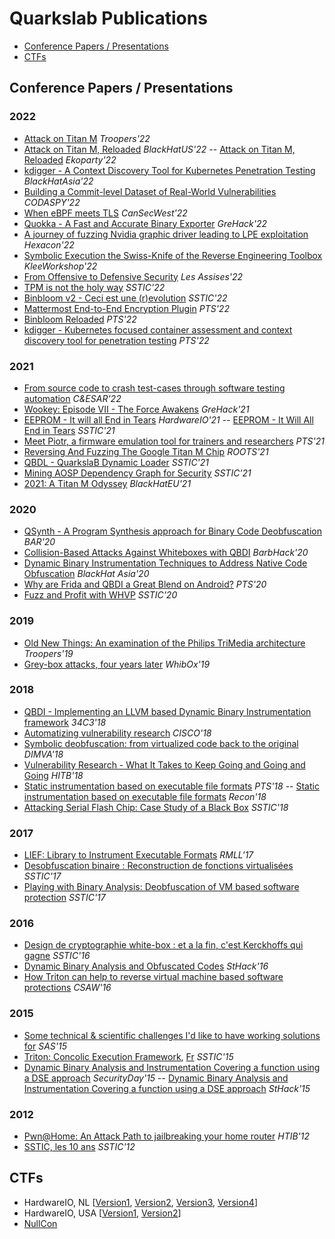 # Quarkslab Publications

* [Conference Papers / Presentations](#conference-papers--presentations)
* [CTFs](#ctfs)

## Conference Papers / Presentations
### 2022

- [Attack on Titan M](https://github.com/quarkslab/conf-presentations/blob/master/Troopers22/Melotti-RossiBellom_TitanM.pdf) *Troopers'22*
- [Attack on Titan M, Reloaded](https://github.com/quarkslab/conf-presentations/blob/master/BlackHat-USA-22/US-22-Melotti-Attack-on-Titan-M-Reloaded.pdf) *BlackHatUS'22* \-\- [Attack on Titan M, Reloaded](https://github.com/quarkslab/conf-presentations/blob/master/Ekoparty2022/Ekoparty2022%20Attack%20on%20Titan%20M%20Reloaded%20-%20Melotti.pdf) *Ekoparty'22*
- [kdigger - A Context Discovery Tool for Kubernetes Penetration Testing](https://github.com/quarkslab/conf-presentations/blob/master/BlackHat-Asia-22/blackhat-asia-arsenal-kdigger.pdf) *BlackHatAsia'22*
- [Building a Commit-level Dataset of Real-World Vulnerabilities](https://github.com/quarkslab/conf-presentations/blob/master/CODASPY-22/2022-codaspy-achallade-BuildingACommitLevelDataset.pdf) *CODASPY'22*
- [When eBPF meets TLS](https://github.com/quarkslab/conf-presentations/blob/master/CanSecWest-2022/When%20eBPF%20meets%20TLS.pdf) *CanSecWest'22*
- [Quokka - A Fast and Accurate Binary Exporter](https://github.com/quarkslab/conf-presentations/blob/master/GreHack2022/Quokka-achallande-2022.pdf) *GreHack'22*
- [A journey of fuzzing Nvidia graphic driver leading to LPE exploitation](https://github.com/quarkslab/conf-presentations/blob/master/Hexacon-2022/fuzzing_NVIDIA_drivers-tdore.pdf) *Hexacon'22*
- [Symbolic Execution the Swiss-Knife of the Reverse Engineering Toolbox](https://github.com/quarkslab/conf-presentations/blob/master/KLEE-Workshop-2022/2022-09-klee-workshop-rdavid.pdf) *KleeWorkshop'22*
- [From Offensive to Defensive Security](https://github.com/quarkslab/conf-presentations/blob/master/Les%20Assises%20-%202022/From%20Offensive%20to%20Defensive%20Security.pdf) *Les Assises'22*
- [TPM is not the holy way](https://github.com/quarkslab/conf-presentations/blob/master/SSTIC22/SSTIC2022-Slides-tpm_is_not_the_holy_way-forgette.pdf) *SSTIC'22*
- [Binbloom v2 - Ceci est une (r)evolution](https://github.com/quarkslab/conf-presentations/blob/master/SSTIC22/sstic22-binbloom-v2.pdf) *SSTIC'22*
- [Mattermost End-to-End Encryption Plugin](https://github.com/quarkslab/conf-presentations/blob/master/PTS22/PTS2022-Talk-01-Mattermost-e2ee-plugin.pdf) *PTS'22*
- [Binbloom Reloaded](https://github.com/quarkslab/conf-presentations/blob/master/PTS22/PTS2022-Talk-12-Binbloom-reloaded.pdf) *PTS'22*
- [kdigger - Kubernetes focused container assessment and context discovery tool for penetration testing](https://github.com/quarkslab/conf-presentations/blob/master/PTS22/PTS2022-Talk-22-kdigger.pdf) *PTS'22*

### 2021

- [From source code to crash test-cases through software testing automation](https://github.com/quarkslab/conf-presentations/blob/main-page/C%26ESAR-2021/CESAR-2021_slides_2-2.pdf) *C&ESAR'22*
- [Wookey: Episode VII - The Force Awakens](https://github.com/quarkslab/conf-presentations/blob/main-page/GreHack2021/GH2021%20Wookey:%20Episode%20VII%20-%20The%20Force%20Awakens%20-%20Teuwen.pdf) *GreHack'21*
- [EEPROM - It will all End in Tears](https://github.com/quarkslab/conf-presentations/blob/main-page/Hardweario-NL-2021/teuwen_herrmann_eeprom_tears_hwio_nl_2021_slides.pdf) *HardwareIO'21* \-\- [EEPROM - It Will All End in Tears](https://github.com/quarkslab/conf-presentations/blob/main-page/SSTIC21/SSTIC2021-Slides-eeprom_it_will_all_end_in_tears-herrmann_teuwen.pdf) *SSTIC'21*
- [Meet Piotr, a firmware emulation tool for trainers and researchers](https://github.com/quarkslab/conf-presentations/blob/main-page/PTS21/PTS2021-Talk-16-piotr.pdf) *PTS'21*
- [Reversing And Fuzzing The Google Titan M Chip](https://github.com/quarkslab/conf-presentations/blob/main-page/ROOTS2021/DamianoMelotti_ReversingAndFuzzingTheGoogleTitanMChip_paper.pdf) *ROOTS'21*
- [QBDL - QuarkslaB Dynamic Loader](https://github.com/quarkslab/conf-presentations/blob/main-page/SSTIC21/SSTIC-21-QBDL-aguinet-rthomas.pdf) *SSTIC'21*
- [Mining AOSP Dependency Graph for Security](https://github.com/quarkslab/conf-presentations/blob/main-page/SSTIC21/SSTIC2021-Slides-bgraph-challande_renault_david.pdf) *SSTIC'21*
- [2021: A Titan M Odyssey](https://github.com/quarkslab/conf-presentations/blob/main-page/BlackHat-Europe-21/EU-21-Rossi_Bellom-2021_A_Titan_M_Odyssey-wp.pdf) *BlackHatEU'21*

### 2020

- [QSynth - A Program Synthesis approach for Binary Code Deobfuscation](https://github.com/quarkslab/conf-presentations/blob/main-page/BAR20/bar_slides.pdf) *BAR'20*
- [Collision-Based Attacks Against Whiteboxes with QBDI](https://github.com/quarkslab/conf-presentations/blob/main-page/Barbhack20/20-Barbhack-Collision-Based-Attacks-Against-Whiteboxes-with-QBDI.pdf) *BarbHack'20*
- [Dynamic Binary Instrumentation Techniques to Address Native Code Obfuscation](https://github.com/quarkslab/conf-presentations/blob/main-page/BlackHat-Asia-20/asia-20-Thomas-Dynamic-Binary-Instrumentation-Techniques-to-Address-Native-Code-Obfuscation-wp.pdf) *BlackHat Asia'20*
- [Why are Frida and QBDI a Great Blend on Android?](https://github.com/quarkslab/conf-presentations/blob/main-page/PTS20/PTS2020-Talk-05-Frida_QBDI.pdf) *PTS'20*
- [Fuzz and Profit with WHVP](https://github.com/quarkslab/conf-presentations/blob/main-page/SSTIC20/AumaitreDamien_FuzzAndProfitWithWHVP.pdf) *SSTIC'20*

### 2019

- [Old New Things: An examination of the Philips TriMedia architecture](https://github.com/quarkslab/conf-presentations/blob/main-page/Troopers19/trimedia-research-nriva.pdf) *Troopers'19*
- [Grey-box attacks, four years later](https://github.com/quarkslab/conf-presentations/blob/main-page/WhibOx2019/WhibOx2019_greybox_attacks_4years_later_pteuwen.pdf) *WhibOx'19*

### 2018

- [QBDI - Implementing an LLVM based Dynamic Binary Instrumentation framework](https://github.com/quarkslab/conf-presentations/blob/main-page/34C3-2018/QBDI_34c3-chubain-ctessier.pdf) *34C3'18*
- [Automatizing vulnerability research](https://github.com/quarkslab/conf-presentations/blob/main-page/Cisco18/18-cisco-auto-vuln-research.pdf) *CISCO'18*
- [Symbolic deobfuscation: from virtualized code back to the original](https://github.com/quarkslab/conf-presentations/blob/main-page/DIMVA18/DIMVA2018-deobfuscation-salwan-bardin-potet.pdf) *DIMVA'18*
- [Vulnerability Research - What It Takes to Keep Going and Going and Going](https://github.com/quarkslab/conf-presentations/blob/main-page/HITB18/D1T2%20-%20Vulnerability%20Research%20-%20What%20It%20Takes%20to%20Keep%20Going%20and%20Going%20and%20Going%20-%20Cedric%20Tessier%20Fred%20Raynal.pdf) *HITB'18*
- [Static instrumentation based on executable file formats](https://github.com/quarkslab/conf-presentations/blob/main-page/PTS18/PTS18-static-instrumentation-rthomas.pdf) *PTS'18* \-\- [Static instrumentation based on executable file formats](https://github.com/quarkslab/conf-presentations/blob/main-page/Recon18/Recon18-Static-Instrumentation-rthomas.pdf) *Recon'18*
- [Attacking Serial Flash Chip: Case Study of a Black Box](https://github.com/quarkslab/conf-presentations/blob/main-page/SSTIC18/SSTIC2018-Article-attacking_serial_flash_chip_case_study_of_a_black_box_device-benoit_heilles_teuwen.pdf) *SSTIC'18*

### 2017

- [LIEF: Library to Instrument Executable Formats](https://github.com/quarkslab/conf-presentations/blob/main-page/RMLL17/17-RMLL-LIEF-rthomas.pdf) *RMLL'17*
- [Desobfuscation binaire : Reconstruction de fonctions virtualisées](https://github.com/quarkslab/conf-presentations/blob/main-page/SSTIC17/SSTIC2017-Article-desobfuscation_binaire_reconstruction_de_fonctions_virtualisees-salwan_potet_bardin.pdf) *SSTIC'17*
- [Playing with Binary Analysis: Deobfuscation of VM based software protection](https://github.com/quarkslab/conf-presentations/blob/main-page/SSTIC17/SSTIC2017_Deobfuscation_of_VM_based_software_protection.pdf) *SSTIC'17*

### 2016

- [Design de cryptographie white-box : et a la fin, c'est Kerckhoffs qui gagne](https://github.com/quarkslab/conf-presentations/blob/main-page/SSTIC16/SSTIC2016-Article-design_de_cryptographie_white-box_et_a_la_fin_c_est_kerckhoffs_qui_gagne-hubain_teuwen_1.pdf) *SSTIC'16*
- [Dynamic Binary Analysis and Obfuscated Codes](https://github.com/quarkslab/conf-presentations/blob/main-page/StHack16/sthack2016-jsalwan-rthomas.pdf) *StHack'16*
- [How Triton can help to reverse virtual machine based software protections](https://github.com/quarkslab/conf-presentations/blob/main-page/CSAW16/csaw2016-sos-jsalwan-rthomas.pdf) *CSAW'16*

### 2015

- [Some technical & scientific challenges I'd like to have working solutions for](https://github.com/quarkslab/conf-presentations/blob/main-page/SAS15/15-09-sas.pdf) *SAS'15*
- [Triton: Concolic Execution Framework](https://github.com/quarkslab/conf-presentations/blob/main-page/SSTIC15/SSTIC2015_English_slide_detailed_version_Triton_Concolic_Execution_FrameWork_FSaudel_JSalwan.pdf), [Fr](https://github.com/quarkslab/conf-presentations/blob/main-page/SSTIC15/SSTIC2015_French_Paper_Triton_Framework_dexecution_Concolique_FSaudel_JSalwan.pdf) *SSTIC'15*
- [Dynamic Binary Analysis and Instrumentation Covering a function using a DSE approach](https://github.com/quarkslab/conf-presentations/blob/main-page/SecurityDay15/SecurityDay2015_dynamic_symbolic_execution_Jonathan_Salwan.pdf) *SecurityDay'15* \-\- [Dynamic Binary Analysis and Instrumentation Covering a function using a DSE approach](https://github.com/quarkslab/conf-presentations/blob/main-page/StHack15/StHack2015_Dynamic_Behavior_Analysis_using_Binary_Instrumentation_Jonathan_Salwan.pdf) *StHack'15*

### 2012

- [Pwn@Home: An Attack Path to jailbreaking your home router](https://github.com/quarkslab/conf-presentations/blob/main-page/HITB12/12-10-HTIB-router.pdf) *HTIB'12*
- [SSTIC, les 10 ans](https://github.com/quarkslab/conf-presentations/blob/main-page/SSTIC12/SSTIC-10ans-NF-FR-PB-FINAL.pdf) *SSTIC'12*

## CTFs

- HardwareIO, NL \[[Version1](https://github.com/quarkslab/conf-presentations/blob/main-page/HardwareCTF/201709_v1_hardweario_nl.pdf), [Version2](https://github.com/quarkslab/conf-presentations/blob/main-page/HardwareCTF/201809_v2_hardweario_nl.pdf), [Version3](https://github.com/quarkslab/conf-presentations/blob/main-page/HardwareCTF/201909_v3_hardweario_nl.pdf), [Version4](https://github.com/quarkslab/conf-presentations/blob/main-page/HardwareCTF/202110_v4_hardweario_nl.pdf)\]
- HardwareIO, USA \[[Version1](https://github.com/quarkslab/conf-presentations/blob/main-page/HardwareCTF/201906_v2_hardweario_usa.pdf), [Version2](https://github.com/quarkslab/conf-presentations/blob/main-page/HardwareCTF/202206_v4_hardweario_usa.pdf)\]
- [NullCon](https://github.com/quarkslab/conf-presentations/blob/main-page/HardwareCTF/202003_v3_nullcon.pdf)



